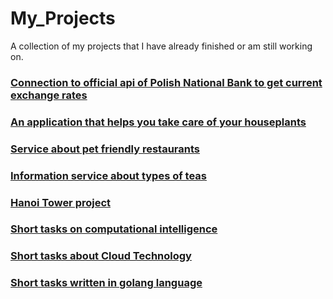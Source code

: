 # My_Projects
A collection of my projects that I have already finished or am still working on. 


### [Connection to official api of Polish National Bank to get current exchange rates](https://github.com/MartynaKaczmarczyk/MeetDynatraceProjects)
### [An application that helps you take care of your houseplants](https://github.com/MartynaKaczmarczyk/Project_Frontend2)
### [Service about pet friendly restaurants](https://github.com/MartynaKaczmarczyk/pet_friendly_restaurants)
### [Information service about types of teas](https://github.com/MartynaKaczmarczyk/Tea_service)
### [Hanoi Tower project](https://gitlab.com/Martyna_Kaczmarczyk/wstep_do_programowania)
### [Short tasks on computational intelligence](https://github.com/MartynaKaczmarczyk/Inteligencja_obliczeniowa)
### [Short tasks about Cloud Technology](https://gitlab.com/Martyna_Kaczmarczyk/technologie-chmurowe)
### [Short tasks written in golang language](https://gitlab.com/Martyna_Kaczmarczyk/golang)





